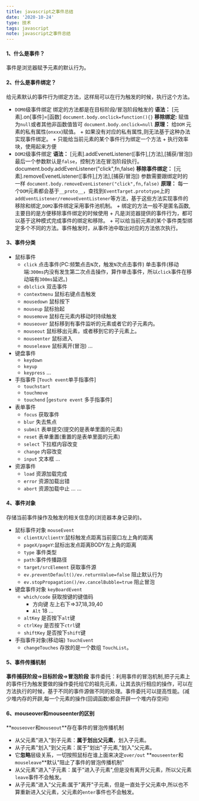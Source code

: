 ```yaml
---
title: javascript之事件总结
date: '2020-10-24'
type: 技术
tags: javascript
note: javascript之事件总结
---
```

#### 1、什么是事件？
事件是浏览器赋予元素的默认行为。
#### 2、什么是事件绑定？
给元素默认的事件行为绑定方法，这样局可以在行为触发的时候，执行这个方法。
+ `DOM0`级事件绑定 绑定的方法都是在目标阶段/冒泡阶段触发的
    **语法：** [元素].on[事件]=[函数]
    `document.body.onclick=function(){}`
    **移除绑定:** 赋值为`null`或者其他非函数值皆可
    `document.body.onclick=null`
    **原理：** 给`DOM` 元素的私有属性(`onxxx`)赋值。
        + 如果没有对应的私有属性,则无法基于这种办法实现事件绑定。
        + 只能给当前元素的某个事件行为绑定一个方法
        + 执行效率块，使用起来方便
+ `DOM2`级事件绑定 
    **语法：** [元素].addEvenetListener([事件],[方法],[捕获/冒泡]) 最后一个参数默认是`false`，控制方法在冒泡阶段执行。
    document.body.addEvenListener("click",fn,false)
    **移除事件绑定：** [元素].removeEvenetListener([事件],[方法],[捕获/冒泡]) 参数需要跟绑定时的一样
    `document.body.removeEvenListener("click",fn,false)`
    **原理：** 每一个`DOM`元素都会基于`__proto__`，查找到`EventTarget.prototype`上的`addEventListener/removeEventListener`等方法，基于这些方法实现事件的移除和绑定,`DOM2`事件绑定采用事件池机制。
        + 绑定的方法一般不是匿名函数,主要目的是方便移除事件绑定的时候使用
        + 凡是浏览器提供的事件行为，都可以基于这种模式完成事件的绑定和移除。
        + 可以给当前元素的某个事件类型绑定多个不同的方法。事件触发时，从事件池中取出对应的方法依次执行。

#### 3、事件分类
+ 鼠标事件
    + `click` 点击事件(PC:频繁点击`N`次，触发`N`次点击事件) 单击事件(移动端:`300ms`内没有发生第二次点击操作，算作单击事件，所以`click`事件在移动端有`300ms`延迟。)
    + `dblclick` 双击事件
    + `contextmenu` 鼠标右键点击触发
    + `mousedown` 鼠标按下
    + `mouseup` 鼠标抬起
    + `mousemove` 鼠标在元素内移动时持续触发
    + `mouseover` 鼠标移到有事件监听的元素或者它的子元素内。
    + `mouseout` 鼠标移出元素，或者移到它的子元素上。
    + `mouseenter` 鼠标进入
    + `mouseleave` 鼠标离开(冒泡)
    ...
+ 键盘事件
    + `keydown` 
    + `keyup`
    + `keypress`
    ...
+ 手指事件
    [`Touch event`单手指事件]
    + `touchstart`
    + `touchmove`
    + `touchend`
    [`gesture event` 多手指事件]
+ 表单事件
    + `focus` 获取事件
    + `blur` 失去焦点
    + `submit` 表单提交(提交的是表单里面的元素)
    + `reset` 表单重置(重置的是表单里面的元素)
    + `select` 下拉框内容改变
    + `change` 内容改变 
    + `input` 文本框
    ...
+ 资源事件
    + `load` 资源加载完成
    + `error` 资源加载出错
    + `abort` 资源加载中止
    ...
...

#### 4、事件对象
存储当前事件操作及触发的相关信息的(浏览器本身记录的)。
+ 鼠标事件对象 `mouseEvent`
    + `clientX/clientY`:鼠标触发点距离当前窗口左上角的距离
    + `pageX/pageY`:鼠标出发点距离BODY左上角的距离
    + `type` 事件类型
    + `path`:事件传播路径
    + `target/srcElement` 获取事件源
    + `ev.preventDefault()/ev.returnValue=false` 阻止默认行为
    + `ev.stopPropagation()/ev.cancelBubble=true` 阻止冒泡
+ 键盘事件对象 `keyBoardEvent`
    + `which/code` 获取按键的键值码
        + 方向键 左上右下=>37,18,39,40
        + `Alt` 18
        ...
    + `altKey` 是否按下`alt`键
    + `ctrlKey` 是否按下`ctrl`键
    + `shiftKey` 是否按下`shift`键
+ 手指事件对象(移动端) `TouchEvent`
    + `changeTouches` 存放的是一个数组 `TouchList`。
#### 5、事件传播机制
**事件捕获阶段**=>**目标阶段**=>**冒泡阶段**
事件委托：利用事件的冒泡机制,把子元素上的事件行为触发要做的操作委托给它的祖先元素，让其去执行相应的操作，可以在方法执行的时候，基于不同的事件源做不同的处理。事件委托可以提高性能。(减少堆内存的开辟,每一个元素的操作(回调函数)都会开辟一个堆内存空间)

#### 6、mouseover和mouseenter的区别
**`mouseover`和`mouseout`**存在事件的冒泡传播机制
+ 从父元素"进入"到子元素：**属于划出父元素**，划入子元素。
+ 从子元素"划入"到父元素：属于"划出"子元素,"划入"父元素。
+ 它**忽略**层级关系，一切按照鼠标在谁上面来决定`over/out`
**`mouseenter`和`mouseleave`**默认"阻止了事件的冒泡传播机制"
+ 从父元素"进入"子元素：属于"进入子元素",但是没有离开父元素，所以父元素`leave`事件不会触发。
+ 从子元素"进入"父元素:属于"离开"子元素，但是一直处于父元素中,所以也不算重新进入父元素，父元素的`enter`事件也不会触发。